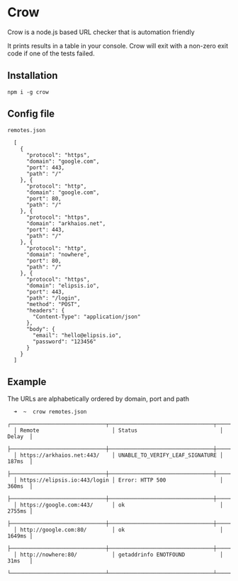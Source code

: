 
# Crow

Crow is a node.js based URL checker that is automation friendly

It prints results in a table in your console.
Crow will exit with a non-zero exit code if one of the tests failed.

## Installation

    npm i -g crow

## Config file

```remotes.json```


```
  [
    {
      "protocol": "https",
      "domain": "google.com",
      "port": 443,
      "path": "/"
    }, {
      "protocol": "http",
      "domain": "google.com",
      "port": 80,
      "path": "/"
    }, {
      "protocol": "https",
      "domain": "arkhaios.net",
      "port": 443,
      "path": "/"
    }, {
      "protocol": "http",
      "domain": "nowhere",
      "port": 80,
      "path": "/"
    }, {
      "protocol": "https",
      "domain": "elipsis.io",
      "port": 443,
      "path": "/login",
      "method": "POST",
      "headers": {
        "Content-Type": "application/json"
      },
      "body": {
        "email": "hello@elipsis.io",
        "password": "123456"
      }
    }
  ]
```

## Example

The URLs are alphabetically ordered by domain, port and path

```
  ➜  ~  crow remotes.json
  ┌──────────────────────────────┬─────────────────────────────────┬────────┐
  │ Remote                       │ Status                          │ Delay  │
  ├──────────────────────────────┼─────────────────────────────────┼────────┤
  │ https://arkhaios.net:443/    │ UNABLE_TO_VERIFY_LEAF_SIGNATURE │ 187ms  │
  ├──────────────────────────────┼─────────────────────────────────┼────────┤
  │ https://elipsis.io:443/login │ Error: HTTP 500                 │ 360ms  │
  ├──────────────────────────────┼─────────────────────────────────┼────────┤
  │ https://google.com:443/      │ ok                              │ 2755ms │
  ├──────────────────────────────┼─────────────────────────────────┼────────┤
  │ http://google.com:80/        │ ok                              │ 1649ms │
  ├──────────────────────────────┼─────────────────────────────────┼────────┤
  │ http://nowhere:80/           │ getaddrinfo ENOTFOUND           │ 31ms   │
  └──────────────────────────────┴─────────────────────────────────┴────────┘
```